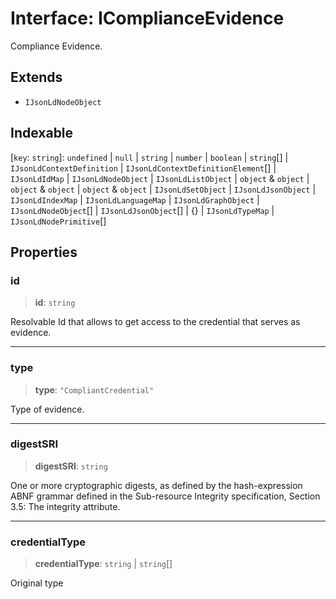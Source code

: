# Interface: IComplianceEvidence

Compliance Evidence.

## Extends

- `IJsonLdNodeObject`

## Indexable

\[`key`: `string`\]: `undefined` \| `null` \| `string` \| `number` \| `boolean` \| `string`[] \| `IJsonLdContextDefinition` \| `IJsonLdContextDefinitionElement`[] \| `IJsonLdIdMap` \| `IJsonLdNodeObject` \| `IJsonLdListObject` \| `object` & `object` \| `object` & `object` \| `object` & `object` \| `IJsonLdSetObject` \| `IJsonLdJsonObject` \| `IJsonLdIndexMap` \| `IJsonLdLanguageMap` \| `IJsonLdGraphObject` \| `IJsonLdNodeObject`[] \| `IJsonLdJsonObject`[] \| \{\} \| `IJsonLdTypeMap` \| `IJsonLdNodePrimitive`[]

## Properties

### id

> **id**: `string`

Resolvable Id that allows to get access to the credential that serves as evidence.

***

### type

> **type**: `"CompliantCredential"`

Type of evidence.

***

### digestSRI

> **digestSRI**: `string`

One or more cryptographic digests, as defined by the hash-expression
ABNF grammar defined in the Sub-resource Integrity specification,
Section 3.5: The integrity attribute.

***

### credentialType

> **credentialType**: `string` \| `string`[]

Original type

